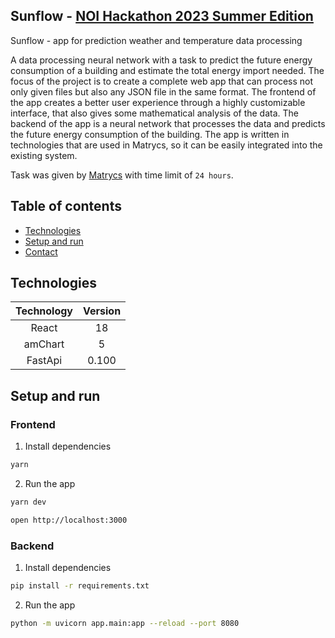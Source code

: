 ## Sunflow - [NOI Hackathon 2023 Summer Edition](https://hackathon.bz.it/?mtm_campaign=Summer+Hackathon+2023)

Sunflow - app for prediction weather and temperature data processing

A data processing neural network with a task to predict the future energy consumption of a building and estimate the total energy import needed. The focus of the project is to create a complete web app that can process not only given files but also any JSON file in the same format. The frontend of the app creates a better user experience through a highly customizable interface, that also gives some mathematical analysis of the data. The backend of the app is a neural network that processes the data and predicts the future energy consumption of the building. The app is written in technologies that are used in Matrycs, so it can be easily integrated into the existing system.

Task was given by [Matrycs](https://matrycs.eu/) with time limit of `24 hours`.

## Table of contents

-   [Technologies](#technologies)
-   [Setup and run](#setup-and-run)
-   [Contact](#contact)

## Technologies

| Technology | Version |
| :--------: | :-----: |
|   React    |   18    |
|  amChart   |    5    |
|  FastApi   |  0.100  |

## Setup and run

### Frontend

1. Install dependencies

```bash
yarn
```

2. Run the app

```bash
yarn dev

open http://localhost:3000
```

### Backend

1. Install dependencies

```bash
pip install -r requirements.txt
```

2. Run the app

```bash
python -m uvicorn app.main:app --reload --port 8080
```
